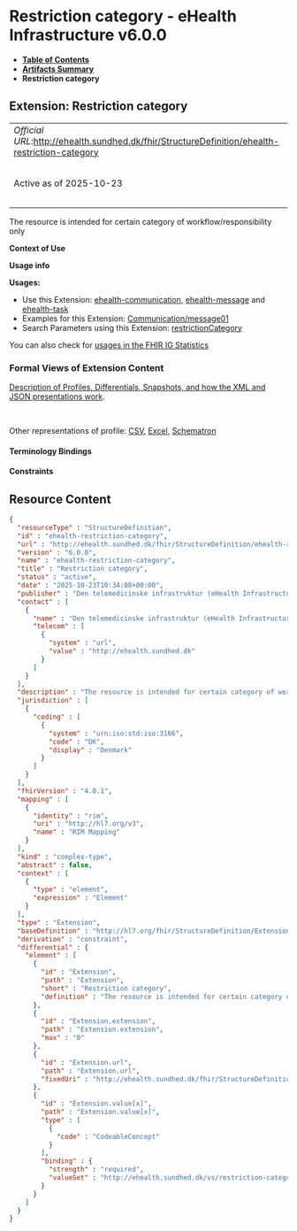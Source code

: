 # Restriction category - eHealth Infrastructure v6.0.0

* [**Table of Contents**](toc.md)
* [**Artifacts Summary**](artifacts.md)
* **Restriction category**

## Extension: Restriction category 

| | |
| :--- | :--- |
| *Official URL*:http://ehealth.sundhed.dk/fhir/StructureDefinition/ehealth-restriction-category | *Version*:6.0.0 |
| Active as of 2025-10-23 | *Computable Name*:ehealth-restriction-category |

The resource is intended for certain category of workflow/responsibility only

**Context of Use**

**Usage info**

**Usages:**

* Use this Extension: [ehealth-communication](StructureDefinition-ehealth-communication.md), [ehealth-message](StructureDefinition-ehealth-message.md) and [ehealth-task](StructureDefinition-ehealth-task.md)
* Examples for this Extension: [Communication/message01](Communication-message01.md)
* Search Parameters using this Extension: [restrictionCategory](SearchParameter-ehealth-communication-search-restrictionCategory.md)

You can also check for [usages in the FHIR IG Statistics](https://packages2.fhir.org/xig/dk.ehealth.sundhed.fhir.ig.core|current/StructureDefinition/ehealth-restriction-category)

### Formal Views of Extension Content

 [Description of Profiles, Differentials, Snapshots, and how the XML and JSON presentations work](http://build.fhir.org/ig/FHIR/ig-guidance/readingIgs.html#structure-definitions). 

 

Other representations of profile: [CSV](StructureDefinition-ehealth-restriction-category.csv), [Excel](StructureDefinition-ehealth-restriction-category.xlsx), [Schematron](StructureDefinition-ehealth-restriction-category.sch) 

#### Terminology Bindings

#### Constraints



## Resource Content

```json
{
  "resourceType" : "StructureDefinition",
  "id" : "ehealth-restriction-category",
  "url" : "http://ehealth.sundhed.dk/fhir/StructureDefinition/ehealth-restriction-category",
  "version" : "6.0.0",
  "name" : "ehealth-restriction-category",
  "title" : "Restriction category",
  "status" : "active",
  "date" : "2025-10-23T10:34:08+00:00",
  "publisher" : "Den telemedicinske infrastruktur (eHealth Infrastructure)",
  "contact" : [
    {
      "name" : "Den telemedicinske infrastruktur (eHealth Infrastructure)",
      "telecom" : [
        {
          "system" : "url",
          "value" : "http://ehealth.sundhed.dk"
        }
      ]
    }
  ],
  "description" : "The resource is intended for certain category of workflow/responsibility only",
  "jurisdiction" : [
    {
      "coding" : [
        {
          "system" : "urn:iso:std:iso:3166",
          "code" : "DK",
          "display" : "Denmark"
        }
      ]
    }
  ],
  "fhirVersion" : "4.0.1",
  "mapping" : [
    {
      "identity" : "rim",
      "uri" : "http://hl7.org/v3",
      "name" : "RIM Mapping"
    }
  ],
  "kind" : "complex-type",
  "abstract" : false,
  "context" : [
    {
      "type" : "element",
      "expression" : "Element"
    }
  ],
  "type" : "Extension",
  "baseDefinition" : "http://hl7.org/fhir/StructureDefinition/Extension",
  "derivation" : "constraint",
  "differential" : {
    "element" : [
      {
        "id" : "Extension",
        "path" : "Extension",
        "short" : "Restriction category",
        "definition" : "The resource is intended for certain category of workflow/responsibility only"
      },
      {
        "id" : "Extension.extension",
        "path" : "Extension.extension",
        "max" : "0"
      },
      {
        "id" : "Extension.url",
        "path" : "Extension.url",
        "fixedUri" : "http://ehealth.sundhed.dk/fhir/StructureDefinition/ehealth-restriction-category"
      },
      {
        "id" : "Extension.value[x]",
        "path" : "Extension.value[x]",
        "type" : [
          {
            "code" : "CodeableConcept"
          }
        ],
        "binding" : {
          "strength" : "required",
          "valueSet" : "http://ehealth.sundhed.dk/vs/restriction-category"
        }
      }
    ]
  }
}

```
